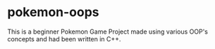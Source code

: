 # pokemon-oops
This is a beginner Pokemon Game Project made using various OOP's concepts and had been written in C++.
